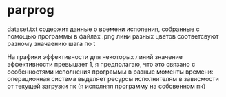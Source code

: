 # parprog
dataset.txt содержит данные о времени исполения, собранные с помощью программы 
в файлах .png лини разных цветов соответсвуют разному значаению шага по t

На графики эффективности для некоторых линий значение эффективности превышает 1, я предполагаю, 
что это  связано с особенностями исполнения программы в разные моменты времени:
операционная система выделяет ресурсы исполнителям в зависмости от текущей загрузки пк (я исполнял программу на собсвенном пк)  
